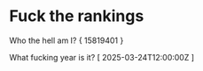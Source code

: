 # Fuck the rankings

Who the hell am I?
{ 15819401 }

What fucking year is it?
[ 2025-03-24T12:00:00Z ]
